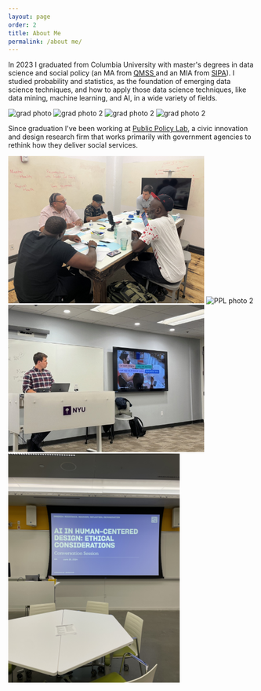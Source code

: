 ```yaml
---
layout: page
order: 2
title: About Me
permalink: /about me/
---
```


In 2023 I graduated from Columbia University with master's degrees in data science and social policy (an MA from  <a href="https://qmss.columbia.edu"> QMSS </a> and an MIA from <a href="https://www.sipa.columbia.edu/sipa-education/masters-programs/master-international-affairsSIPA"> SIPA</a>). I studied probability and statistics, as the foundation of emerging data science techniques, and how to apply those data science techniques, like data mining, machine learning, and AI, in a wide variety of fields.

<p float="left">
  <img src="../IMG-20230511-WA0010.jpg" alt="grad
  photo" width="350" />
  <img src="../grad photo.png" alt="grad
  photo 2" width="350" />
  <img src="../grad1.png" alt="grad
  photo 2" width="350" />
   <img src="../IMG-20230512-WA00010.jpg" alt="grad
  photo 2" width="350" />
</p>

Since graduation I've been working at <a href="https://www.publicpolicylab.org"> Public Policy Lab</a>, a civic innovation and design research firm that works primarily with government agencies to rethink how they deliver social services.

<p float="left">
  <img src="../IMG_4897.jpg" alt="PPL
  photo" width="400"/>
  <img src="../IMG_7858.JPG" alt="PPL
  photo 2" width="350"/>
  <img src="../IMG_7610%20(1).jpeg" alt="PPL photo 4 " width="400"/>
  <img src="../IMG_9508.JPG" alt="PPL photo 3 " width="350"/>
</p>

